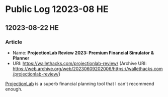 # Public Log 12023-08 HE
## 12023-08-22 HE
### Article
- Name: **ProjectionLab Review 2023: Premium Financial Simulator & Planner**
- URI: https://wallethacks.com/projectionlab-review/ (Archive URI: https://web.archive.org/web/20230609202006/https://wallethacks.com/projectionlab-review/)

[ProjectionLab](https://projectionlab.com) is a superb financial planning tool that I can't recommend enough.
